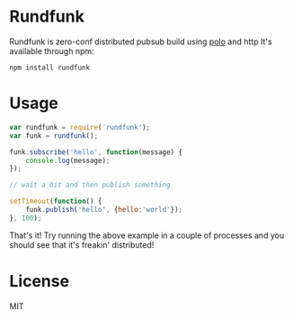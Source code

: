 # Rundfunk

Rundfunk is zero-conf distributed pubsub build using [polo](https://github.com/mafintosh/polo) and http
It's available through npm:

	npm install rundfunk

# Usage

``` js
var rundfunk = require('rundfunk');
var funk = rundfunk();

funk.subscribe('hello', function(message) {
	console.log(message);
});

// wait a bit and then publish something

setTimeout(function() {
	funk.publish('hello', {hello:'world'});	
}, 100);
```

That's it! Try running the above example in a couple of processes and you should see that it's freakin' distributed!

# License

MIT